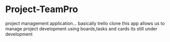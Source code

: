# Project-TeamPro
project management application... basically trello clone
this app allows us to manage project development using boards,tasks and cards its still under development
